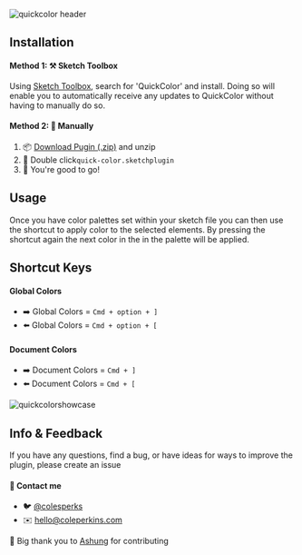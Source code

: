 ![quickcolor header](https://cloud.githubusercontent.com/assets/9797920/24823634/93a78a1c-1bb5-11e7-8085-87250f798dba.png)

## Installation

#### Method 1: ⚒ Sketch Toolbox

Using <a href="http://sketchtoolbox.com/">Sketch Toolbox</a>, search for 'QuickColor' and install. Doing so will enable you to automatically receive any updates to QuickColor without having to manually do so.

#### Method 2: 📁 Manually
<ol>
<li>📦 <a href="https://github.com//colesperks/QuickColor/archive/master.zip">Download Pugin (.zip)</a> and unzip</li>
<li>👯 Double click<code class="rich-diff-level-one">quick-color.sketchplugin</code></li>
<li>🎉 You're good to go!</li>
</ol>


## Usage
Once you have color palettes set within your sketch file you can then use the shortcut to apply color to the selected elements. By pressing the shortcut again the next color in the in the palette will be applied. 

## Shortcut Keys
<h4>Global Colors</h4>
<ul>
<li>➡️ Global Colors = <code class="rich-diff-level-one">Cmd + option + ]</code></li>
<li>⬅️ Global Colors = <code class="rich-diff-level-one">Cmd + option + [</code></li>
</ul>
<h4>Document Colors</h4>
<ul>
<li>➡️ Document Colors = <code class="rich-diff-level-one">Cmd + ]</code></li>
<li>⬅️ Document Colors = <code class="rich-diff-level-one">Cmd + [</code></li>
</ul>



![quickcolorshowcase](https://cloud.githubusercontent.com/assets/9797920/24823640/b7e40f0e-1bb5-11e7-905e-1d38ccb12830.gif)


## Info & Feedback
If you have any questions, find a bug, or have ideas for ways to improve the plugin, please create an issue

<h4>💬 Contact me</h4>
<ul>
<li>🐦 <a href ="https://twitter.com/colesperks"> @colesperks </a></li>
<li>✉️ <a href ="mailto:hello@coleperkins.com">hello@coleperkins.com</a></li>
</ul>

🙏 Big thank you to <a href = "https://github.com/Ashung">Ashung</a> for contributing
